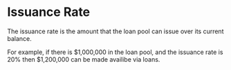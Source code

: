 # Issuance Rate

The issuance rate is the amount that the loan pool can issue over its current balance.

For example, if there is $1,000,000 in the loan pool, and the issuance rate is 20% then $1,200,000 can be made availibe via loans.
